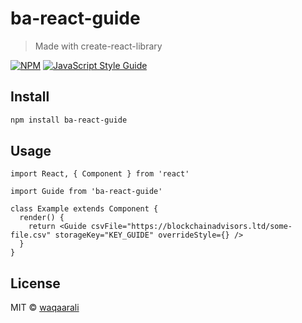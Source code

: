 # ba-react-guide

> Made with create-react-library

[![NPM](https://img.shields.io/npm/v/ba-react-guide.svg)](https://www.npmjs.com/package/ba-react-guide) [![JavaScript Style Guide](https://img.shields.io/badge/code_style-standard-brightgreen.svg)](https://standardjs.com)

## Install

```bash
npm install ba-react-guide
```

## Usage

```tsx
import React, { Component } from 'react'

import Guide from 'ba-react-guide'

class Example extends Component {
  render() {
    return <Guide csvFile="https://blockchainadvisors.ltd/some-file.csv" storageKey="KEY_GUIDE" overrideStyle={} />
  }
}
```

## License

MIT © [waqaarali](https://github.com/waqaarali)